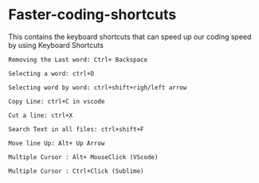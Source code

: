 # Faster-coding-shortcuts
This contains the keyboard shortcuts that can speed up our coding speed by using Keyboard Shortcuts

<code>Removing the Last word: Ctrl+ Backspace</code>

<code>Selecting a word: ctrl+D</code>

<code>Selecting word by word: ctrl+shift+righ/left arrow</code>

<code>Copy Line: ctrl+C in vscode</code>

<code>Cut a line: ctrl+X</code>

<code>Search Text in all files: ctrl+shift+F</code>

<code>Move line Up: Alt+ Up Arrow</code>

<code>Multiple Cursor : Alt+ MouseClick (VScode) </code>

<code>Multiple Cursor : Ctrl+Click (Sublime)</code>
